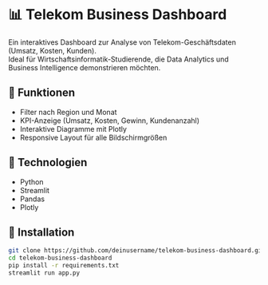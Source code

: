 # 📊 Telekom Business Dashboard

Ein interaktives Dashboard zur Analyse von Telekom-Geschäftsdaten (Umsatz, Kosten, Kunden).  
Ideal für Wirtschaftsinformatik-Studierende, die Data Analytics und Business Intelligence demonstrieren möchten.

## 🚀 Funktionen
- Filter nach Region und Monat  
- KPI-Anzeige (Umsatz, Kosten, Gewinn, Kundenanzahl)  
- Interaktive Diagramme mit Plotly  
- Responsive Layout für alle Bildschirmgrößen  

## 🧠 Technologien
- Python  
- Streamlit  
- Pandas  
- Plotly  

## 📂 Installation
```bash
git clone https://github.com/deinusername/telekom-business-dashboard.git
cd telekom-business-dashboard
pip install -r requirements.txt
streamlit run app.py
